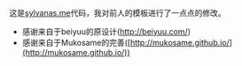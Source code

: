 这是[sylvanas.me](http://aizonzzz.github.io)代码，我对前人的模板进行了一点点的修改。  
* 感谢来自于beiyuu的原设计(http://beiyuu.com/)  
* 感谢来自于Mukosame的完善([http://mukosame.github.io/](http://mukosame.github.io/))